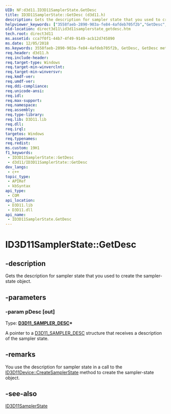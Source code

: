 ```yaml
---
UID: NF:d3d11.ID3D11SamplerState.GetDesc
title: ID3D11SamplerState::GetDesc (d3d11.h)
description: Gets the description for sampler state that you used to create the sampler-state object.
helpviewer_keywords: ["3558faeb-2890-903a-fe84-4afdeb705f2b","GetDesc","GetDesc method [Direct3D 11]","GetDesc method [Direct3D 11]","ID3D11SamplerState interface","ID3D11SamplerState interface [Direct3D 11]","GetDesc method","ID3D11SamplerState.GetDesc","ID3D11SamplerState::GetDesc","d3d11/ID3D11SamplerState::GetDesc","direct3d11.id3d11samplerstate_getdesc"]
old-location: direct3d11\id3d11samplerstate_getdesc.htm
tech.root: direct3d11
ms.assetid: cca7f0f1-44b7-4f49-9149-acb12d745890
ms.date: 12/05/2018
ms.keywords: 3558faeb-2890-903a-fe84-4afdeb705f2b, GetDesc, GetDesc method [Direct3D 11], GetDesc method [Direct3D 11],ID3D11SamplerState interface, ID3D11SamplerState interface [Direct3D 11],GetDesc method, ID3D11SamplerState.GetDesc, ID3D11SamplerState::GetDesc, d3d11/ID3D11SamplerState::GetDesc, direct3d11.id3d11samplerstate_getdesc
req.header: d3d11.h
req.include-header: 
req.target-type: Windows
req.target-min-winverclnt: 
req.target-min-winversvr: 
req.kmdf-ver: 
req.umdf-ver: 
req.ddi-compliance: 
req.unicode-ansi: 
req.idl: 
req.max-support: 
req.namespace: 
req.assembly: 
req.type-library: 
req.lib: D3D11.lib
req.dll: 
req.irql: 
targetos: Windows
req.typenames: 
req.redist: 
ms.custom: 19H1
f1_keywords:
 - ID3D11SamplerState::GetDesc
 - d3d11/ID3D11SamplerState::GetDesc
dev_langs:
 - c++
topic_type:
 - APIRef
 - kbSyntax
api_type:
 - COM
api_location:
 - D3D11.lib
 - D3D11.dll
api_name:
 - ID3D11SamplerState.GetDesc
---
```


# ID3D11SamplerState::GetDesc


## -description

Gets the description for sampler state that you used to create the sampler-state object.

## -parameters

### -param pDesc [out]

Type: <b><a href="/windows/desktop/api/d3d11/ns-d3d11-d3d11_sampler_desc">D3D11_SAMPLER_DESC</a>*</b>

A pointer to a <a href="/windows/desktop/api/d3d11/ns-d3d11-d3d11_sampler_desc">D3D11_SAMPLER_DESC</a> structure that receives a description of the sampler state.

## -remarks

You use the description for sampler state in a call to the <a href="/windows/desktop/api/d3d11/nf-d3d11-id3d11device-createsamplerstate">ID3D11Device::CreateSamplerState</a> method to create the sampler-state object.

## -see-also

<a href="/windows/desktop/api/d3d11/nn-d3d11-id3d11samplerstate">ID3D11SamplerState</a>